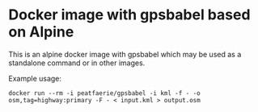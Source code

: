 # Docker image with gpsbabel based on Alpine

This is an alpine docker image with gpsbabel which may be used as a standalone command or in other images.

Example usage:
```
docker run --rm -i peatfaerie/gpsbabel -i kml -f - -o osm,tag=highway:primary -F - < input.kml > output.osm
```
